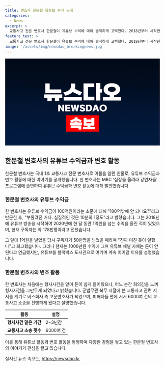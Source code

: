 ```yaml
---
title: 변호사 한문철 유튜브 수익 공개
categories:
  - News
excerpt: >
  교통사고 전문 변호사 한문철이 유튜브 수익에 대해 솔직하게 고백했다. 2018년부터 시작한 그의 채널은 50만 구독자를 돌파했을 때 1억원을 벌었으나, 현재는 1000만원 미만에 그쳐 유튜브는 돈이 안 된다고 토로했다. 그는 변호사로 활동했던 시절을 회고하며 교통사고 소송에서 피해자들을 위해 활동하는 이유를 밝혀 눈길을 끌었다.
feature_text: >
  교통사고 전문 변호사 한문철이 유튜브 수익에 대해 솔직하게 고백했다. 2018년부터 시작한 그의 채널은 50만 구독자를 돌파했을 때 1억원을 벌었으나, 현재는 1000만원 미만에 그쳐 유튜브는 돈이 안 된다고 토로했다. 그는 변호사로 활동했던 시절을 회고하며 교통사고 소송에서 피해자들을 위해 활동하는 이유를 밝혀 눈길을 끌었다.
image: '/assets/img/newsdao_breakingnews.jpg'
---
```


<p><img src="/assets/img/newsdao_breakingnews.jpg" alt="flaretime 속보" /></p>

<h2 data-ke-size="size26">한문철 변호사의 유튜브 수익금과 변호 활동</h2>

<p data-ke-size="size16">한문철 변호사는 국내 1호 교통사고 전문 변호사로 이름을 알린 인물로, 유튜브 수익금과 변호 활동에 대한 이야기를 공개했습니다. 한 변호사는 MBC '심장을 울려라 강연자들' 프로그램에 출연하여 유튜브 수익금과 변호 활동에 대해 발언했습니다.</p>

<h3>한문철 변호사의 유튜브 수익금</h3>

<p data-ke-size="size16">한 변호사는 유튜브 수익금이 100억원이라는 소문에 대해 "100억밖에 안 되나요?"라고 반문한 후, "부풀려진 거다. 실질적인 것은 10분의 1정도"라고 밝혔습니다. 그는 2018년에 유튜브 방송을 시작하여 2020년에 한 달 동안 1억원을 넘는 수익을 올린 적이 있었으며, 현재 구독자는 약 178만명이라고 전했습니다.</p>

<p data-ke-size="size16">그 달에 1억원을 벌었을 당시 구독자가 50만명을 넘었을 때라며 "진짜 미친 듯이 일했다"고 회고했습니다. 그러나 현재는 1000만원 수익에 그쳐 유튜브 채널 자체는 돈이 안 된다고 언급했지만, 유튜브를 블랙박스 도서관으로 여기며 계속 이어갈 이유를 설명했습니다.</p>

<h3>한문철 변호사의 변호 활동</h3>

<p data-ke-size="size16">한 변호사는 처음에는 형사사건을 맡아 돈이 쉽게 들어왔으나, 어느 순간 회의감을 느껴 형사사건을 그만두게 되었다고 밝혔습니다. 군법무관 복무 시절에 쓴 교통사고 관련 저서를 계기로 버스회사 측 고문변호사가 되었으며, 피해자들 편에 서서 6000여 건의 교통사고 소송을 진행하게 됐다고 설명했습니다.</p>

<table>
    <thead>
        <tr>
            <th>활동</th>
            <th>설명</th>
        </tr>
    </thead>
    <tbody>
        <tr>
            <td style="text-align: center; height: 17px;"><b>형사사건 맡은 기간</b></td>
            <td>2~3년간</td>
        </tr>
        <tr>
            <td style="text-align: center; height: 17px;"><b>교통사고 소송 횟수</b></td>
            <td>6000여 건</td>
        </tr>
    </tbody>
</table>

<p data-ke-size="size16">이를 통해 유튜브 활동과 변호 활동을 병행하며 다양한 경험을 쌓고 있는 한문철 변호사의 이야기가 관심을 끌고 있습니다.</p>
실시간 뉴스 속보는, <a href="https://newsdao.kr" rel="dofollow">https://newsdao.kr</a>


